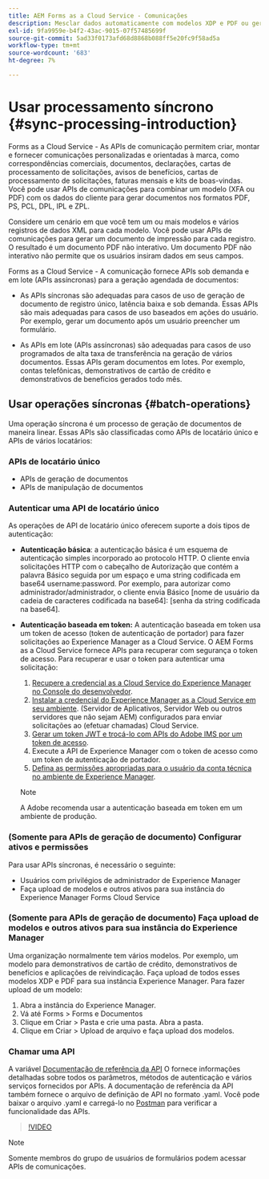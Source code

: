 ```yaml
---
title: AEM Forms as a Cloud Service - Comunicações
description: Mesclar dados automaticamente com modelos XDP e PDF ou gerar saída nos formatos PCL, ZPL e PostScript
exl-id: 9fa9959e-b4f2-43ac-9015-07f57485699f
source-git-commit: 5ad33f0173afd68d8868b088ff5e20fc9f58ad5a
workflow-type: tm+mt
source-wordcount: '683'
ht-degree: 7%

---
```



# Usar processamento síncrono {#sync-processing-introduction}

Forms as a Cloud Service - As APIs de comunicação permitem criar, montar e fornecer comunicações personalizadas e orientadas à marca, como correspondências comerciais, documentos, declarações, cartas de processamento de solicitações, avisos de benefícios, cartas de processamento de solicitações, faturas mensais e kits de boas-vindas. Você pode usar APIs de comunicações para combinar um modelo (XFA ou PDF) com os dados do cliente para gerar documentos nos formatos PDF, PS, PCL, DPL, IPL e ZPL.

Considere um cenário em que você tem um ou mais modelos e vários registros de dados XML para cada modelo. Você pode usar APIs de comunicações para gerar um documento de impressão para cada registro. <!-- You can also combine the records into a single document. --> O resultado é um documento PDF não interativo. Um documento PDF não interativo não permite que os usuários insiram dados em seus campos.

Forms as a Cloud Service - A comunicação fornece APIs sob demanda e em lote (APIs assíncronas) para a geração agendada de documentos:

* As APIs síncronas são adequadas para casos de uso de geração de documento de registro único, latência baixa e sob demanda. Essas APIs são mais adequadas para casos de uso baseados em ações do usuário. Por exemplo, gerar um documento após um usuário preencher um formulário.

* As APIs em lote (APIs assíncronas) são adequadas para casos de uso programados de alta taxa de transferência na geração de vários documentos. Essas APIs geram documentos em lotes. Por exemplo, contas telefônicas, demonstrativos de cartão de crédito e demonstrativos de benefícios gerados todo mês.

## Usar operações síncronas {#batch-operations}

Uma operação síncrona é um processo de geração de documentos de maneira linear. Essas APIs são classificadas como APIs de locatário único e APIs de vários locatários:

### APIs de locatário único

* APIs de geração de documentos
* APIs de manipulação de documentos

<!-- 
### Multi-tenant APIs

* Document utility APIs -->


### Autenticar uma API de locatário único

As operações de API de locatário único oferecem suporte a dois tipos de autenticação:

* **Autenticação básica**: a autenticação básica é um esquema de autenticação simples incorporado ao protocolo HTTP. O cliente envia solicitações HTTP com o cabeçalho de Autorização que contém a palavra Básico seguida por um espaço e uma string codificada em base64 username:password. Por exemplo, para autorizar como administrador/administrador, o cliente envia Básico [nome de usuário da cadeia de caracteres codificada na base64]: [senha da string codificada na base64].

* **Autenticação baseada em token:** A autenticação baseada em token usa um token de acesso (token de autenticação de portador) para fazer solicitações ao Experience Manager as a Cloud Service. O AEM Forms as a Cloud Service fornece APIs para recuperar com segurança o token de acesso. Para recuperar e usar o token para autenticar uma solicitação:

   1. [Recupere a credencial as a Cloud Service do Experience Manager no Console do desenvolvedor](https://experienceleague.adobe.com/docs/experience-manager-learn/getting-started-with-aem-headless/authentication/service-credentials.html).
   1. [Instalar a credencial do Experience Manager as a Cloud Service em seu ambiente](https://experienceleague.adobe.com/docs/experience-manager-learn/getting-started-with-aem-headless/authentication/service-credentials.html). (Servidor de Aplicativos, Servidor Web ou outros servidores que não sejam AEM) configurados para enviar solicitações ao (efetuar chamadas) Cloud Service.
   1. [Gerar um token JWT e trocá-lo com APIs do Adobe IMS por um token de acesso](https://experienceleague.adobe.com/docs/experience-manager-learn/getting-started-with-aem-headless/authentication/service-credentials.html).
   1. Execute a API de Experience Manager com o token de acesso como um token de autenticação de portador.
   1. [Defina as permissões apropriadas para o usuário da conta técnica no ambiente de Experience Manager](https://experienceleague.adobe.com/docs/experience-manager-learn/getting-started-with-aem-headless/authentication/service-credentials.html?lang=en#configure-access-in-aem).

  >[!NOTE]
  >
  >A Adobe recomenda usar a autenticação baseada em token em um ambiente de produção.

<!-- 

### Authenticate a multi-tenant API

#### Authentication Headers

Every inbound HTTP API call to the multi-tenant API must contain these three headers:


* `x-api-key`
* `x-gw-ims-org-id`
* `Authorization`

The values which should be sent in the `x-api-key` and `x-gw-ims-org-id` headers are provided in the Credentials details screen in the [Adobe Developer Console](https://developer.adobe.com/console). The value of the `x-api-key` header is the Client ID and the value for the `x-gw-ims-org-id` header is the Organization ID.

#### Configure Adobe Developer console to generate an access token

To set up authentication APIs, create a project in Adobe Developer Console and add Communication APIs to the project on Adobe Developer Console. The integration generates API Key, Client Secret, Payload (JWT):

1. Contact you Adobe Developer Console administrator. Ask the administrator to add as a developer.
1. Log in to `https://developer.adobe.com/console/`. Use your developer account that your administrator has provisioned to log in to Adobe Developer Console.
1. Select your organization from the top-right corner. If you do not know your organization, contact your administrator.
1. Tap **[!UICONTROL Create new project]**. A screen to get started with your new project appears. Tap **[!UICONTROL Add API]**. A screen with list of all the APIs enabled for your account appears.
1. Select **[!UICONTROL AEM Forms - Communications]** and tap **[!UICONTROL Next]**. A screen to configure the API appears.
1. Select **[!UICONTROL OPTION 1 Generate a key pair]** and tap **[!UICONTROL Generate keypair]**. It creates and downloads the configuration file. The downloaded configuration file contains all your app settings, along with the only copy of your private key. Adobe does not record your private key, make sure to securely store the downloaded file. Tap **[!UICONTROL Next]**.
1. Select **[!UICONTROL Integrations - Cloud Service]** and tap **[!UICONTROL Save configured API]**. Tap **[!UICONTROL Service Account (JWT)]** to view the API Key, Client Secret, and other information required to access the APIs. You set to use the token to access the APIs.

#### Programmatically generate and use an access token

To programmatically generate an access token, generate a JSON Web Token (JWT) and exchange it with the Adobe Identity Management Service (IMS) for an access token.

Use the following keys, referred to as claims, to construct JWT JSON object:


* `exp`- the requested expiration of the access token, expressed as a number of seconds since January 1, 1970 GMT. For most use cases, this is a relatively small value. For example, 5 minutes, for five minutes from now, this value should be 1670923791.
* `iss` - the Organization ID from the Adobe Developer Console project, in the format org_ident@AdobeOrg.
* `sub` - the Technical Account ID from the Adobe Developer Console integration, in the format: id@techacct.adobe.com.
* `aud` - the Client ID from the Adobe Developer Console integration prepended with `https://ims-na1.adobelogin.com/c/`.
* `https://ims-na1-stg1.adobelogin.com/s/ent_aemforms_docprocessing` - set to the literal value `true`

This JSON object must be then base64 encoded and signed using the private key for the project. Finally, the encoded value is sent in the body of a POST request to `https://ims-na1.adobelogin.com/ims/exchange/jwt` along with the Client ID and Client Secret for the project.

##### Example

```JSON

    ========================= REQUEST ==========================
    POST https://ims-na1.adobelogin.com/ims/exchange/jwt
    -------------------------- body ----------------------------
    client_id={myClientId}&client_secret={myClientSecret}&jwt_token={myJSONWebToken}
    ------------------------- headers --------------------------
    Content-Type: application/x-www-form-urlencoded
    Cache-Control: no-cache

```

#### Language Support for JWT

While it is possible to do the entire JWT generation and exchange process in custom code, it is more common to use a higher-level library to do so. A number of such libraries are listed on the [Adobe I/O JWT Documentation](https://developer.adobe.com/developer-console/docs/guides/authentication/JWT/).

-->

### (Somente para APIs de geração de documento) Configurar ativos e permissões

Para usar APIs síncronas, é necessário o seguinte:

* Usuários com privilégios de administrador de Experience Manager
* Faça upload de modelos e outros ativos para sua instância do Experience Manager Forms Cloud Service

### (Somente para APIs de geração de documento) Faça upload de modelos e outros ativos para sua instância do Experience Manager

Uma organização normalmente tem vários modelos. Por exemplo, um modelo para demonstrativos de cartão de crédito, demonstrativos de benefícios e aplicações de reivindicação. Faça upload de todos esses modelos XDP e PDF para sua instância Experience Manager. Para fazer upload de um modelo:

1. Abra a instância do Experience Manager.
1. Vá até Forms > Forms e Documentos
1. Clique em Criar > Pasta e crie uma pasta. Abra a pasta.
1. Clique em Criar > Upload de arquivo e faça upload dos modelos.

### Chamar uma API

A variável [Documentação de referência da API](https://developer.adobe.com/experience-manager-forms-cloud-service-developer-reference/) O fornece informações detalhadas sobre todos os parâmetros, métodos de autenticação e vários serviços fornecidos por APIs. A documentação de referência da API também fornece o arquivo de definição de API no formato .yaml. Você pode baixar o arquivo .yaml e carregá-lo no [Postman](https://www.postman.com/) para verificar a funcionalidade das APIs.

>[!VIDEO](https://video.tv.adobe.com/v/335771)

>[!NOTE]
>
>Somente membros do grupo de usuários de formulários podem acessar APIs de comunicações.
